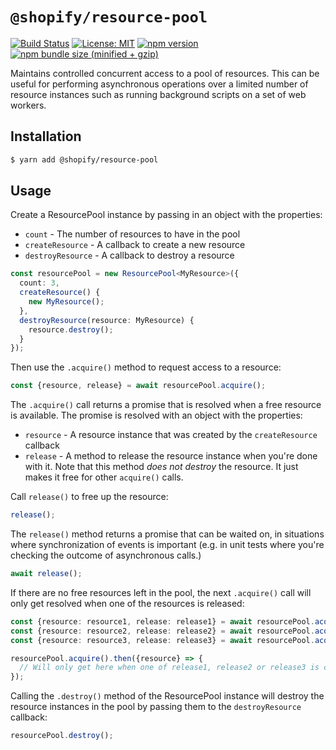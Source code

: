 # `@shopify/resource-pool`

[![Build Status](https://travis-ci.org/Shopify/quilt.svg?branch=master)](https://travis-ci.org/Shopify/quilt)
[![License: MIT](https://img.shields.io/badge/License-MIT-green.svg)](LICENSE.md) [![npm version](https://badge.fury.io/js/%40shopify%2Fresource-pool.svg)](https://badge.fury.io/js/%40shopify%2Fresource-pool.svg)  [![npm bundle size (minified + gzip)](https://img.shields.io/bundlephobia/minzip/@shopify/resource-pool.svg)](https://img.shields.io/bundlephobia/minzip/@shopify/resource-pool.svg)

Maintains controlled concurrent access to a pool of resources. This can be useful for performing asynchronous operations over a limited number of resource instances such as running background scripts on a set of web workers.

## Installation

```bash
$ yarn add @shopify/resource-pool
```

## Usage

Create a ResourcePool instance by passing in an object with the properties:
* `count` - The number of resources to have in the pool
* `createResource` - A callback to create a new resource
* `destroyResource` - A callback to destroy a resource

```typescript
const resourcePool = new ResourcePool<MyResource>({
  count: 3,
  createResource() {
    new MyResource();
  },
  destroyResource(resource: MyResource) {
    resource.destroy();
  }
});
```

Then use the `.acquire()` method to request access to a resource:

```typescript
const {resource, release} = await resourcePool.acquire();
```

The `.acquire()` call returns a promise that is resolved when a free resource is available. The promise is resolved with an object with the properties:
* `resource` - A resource instance that was created by the `createResource` callback
* `release` - A method to release the resource instance when you're done with it. Note that this method *does not destroy* the resource. It just makes it free for other `acquire()` calls.

Call `release()` to free up the resource:

```typescript
release();
```

The `release()` method returns a promise that can be waited on, in situations where synchronization of events is important (e.g. in unit tests where you're checking the outcome of asynchronous calls.)

```typescript
await release();
```

If there are no free resources left in the pool, the next `.acquire()` call will only get resolved when one of the resources is released:

```typescript
const {resource: resource1, release: release1} = await resourcePool.acquire();
const {resource: resource2, release: release2} = await resourcePool.acquire();
const {resource: resource3, release: release3} = await resourcePool.acquire();

resourcePool.acquire().then({resource} => {
  // Will only get here when one of release1, release2 or release3 is called
});
```

Calling the `.destroy()` method of the ResourcePool instance will destroy the resource instances in the pool by passing them to the `destroyResource` callback:

```typescript
resourcePool.destroy();
```
